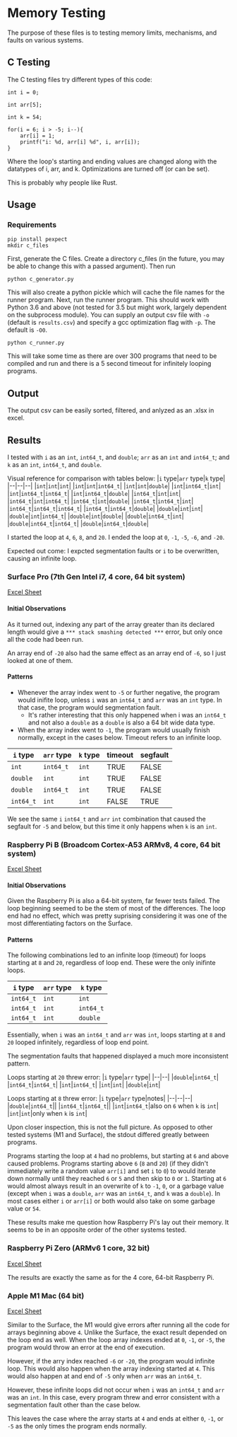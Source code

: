 # Memory Testing
The purpose of these files is to testing memory limits, mechanisms, and faults on various systems.

## C Testing

The C testing files try different types of this code:
```
int i = 0;

int arr[5];

int k = 54;

for(i = 6; i > -5; i--){
    arr[i] = 1;
    printf("i: %d, arr[i] %d", i, arr[i]);
}
```

Where the loop's starting and ending values are changed along with the datatypes of i, arr, and k.
Optimizations are turned off (or can be set).

This is probably why people like Rust. 

## Usage

### Requirements

```
pip install pexpect
mkdir c_files
```

First, generate the C files. Create a directory c_files (in the future, you may be able to change this with a passed argument). Then run
```
python c_generator.py
```
This will also create a python pickle which will cache the file names for the runner program.
Next, run the runner program. This should work with Python 3.6 and above (not tested for 3.5 but might work, largely dependent on the subprocess module). You can supply an output csv file with `-o` (default is `results.csv`) and specify a gcc optimization flag with `-p`. The default is `-O0`.
```
python c_runner.py
```
This will take some time as there are over 300 programs that need to be compiled and run and there is a 5 second timeout for infinitely looping programs.

## Output

The output csv can be easily sorted, filtered, and anlyzed as an .xlsx in excel. 

## Results

I tested with `i` as an `int`, `int64_t`, and `double`; `arr` as an `int` and `int64_t`; and `k` as an `int`, `int64_t`, and `double`. 

Visual reference for comparison with tables below:
|`i` type|`arr` type|`k` type|
|--|--|--|
|`int`|`int`|`int`|
|`int`|`int`|`int64_t`|
|`int`|`int`|`double`|
|`int`|`int64_t`|`int`|
|`int`|`int64_t`|`int64_t`|
|`int`|`int64_t`|`double`|
|`int64_t`|`int`|`int`|
|`int64_t`|`int`|`int64_t`|
|`int64_t`|`int`|`double`|
|`int64_t`|`int64_t`|`int`|
|`int64_t`|`int64_t`|`int64_t`|
|`int64_t`|`int64_t`|`double`|
|`double`|`int`|`int`|
|`double`|`int`|`int64_t`|
|`double`|`int`|`double`|
|`double`|`int64_t`|`int`|
|`double`|`int64_t`|`int64_t`|
|`double`|`int64_t`|`double`|

I started the loop at `4`, `6`, `8`, and `20`. I ended the loop at `0`, `-1`, `-5`, `-6`, and `-20`. 

Expected out come: I expcted segmentation faults or `i` to be overwritten, causing an infinite loop. 

### Surface Pro (7th Gen Intel i7, 4 core, 64 bit system)

[Excel Sheet](surface-i7_results.xlsx)

#### Initial Observations
As it turned out, indexing any part of the array greater than its declared length would give a `*** stack smashing detected ***` error, but only once all the code had been run.  

An array end of `-20` also had the same effect as an array end of `-6`, so I just looked at one of them. 

#### Patterns
* Whenever the array index went to `-5` or further negative, the program would inifite loop, unless `i` was an `int64_t` and `arr` was an `int` type. In that case, the program would segmentation fault. 
    * It's rather interesting that this only happened when i was an `int64_t` and not also a `double` as a `double` is also a 64 bit wide data type. 
* When the array index went to `-1`, the program would usually finish normally, except in the cases below. Timeout refers to an infinite loop.

|`i` type|`arr` type|`k` type|timeout|segfault|
|--|--|--|--|--|
|`int`|`int64_t`|`int`|TRUE|FALSE|
|`double`|`int`|`int`|TRUE|FALSE|
|`double`|`int64_t`|`int`|TRUE|FALSE|
|`int64_t`|`int`|`int`|FALSE|TRUE|

We see the same `i` `int64_t` and `arr` `int` combination that caused the segfault for `-5` and below, but this time it only happens when `k` is an `int`. 

### Raspberry Pi B (Broadcom Cortex-A53 ARMv8, 4 core, 64 bit system)

[Excel Sheet](rasppi-3b_results.xlsx)

#### Initial Observations
Given the Raspberry Pi is also a 64-bit system, far fewer tests failed. The loop beginning seemed to be the stem of most of the differences. The loop end had no effect, which was pretty suprising considering it was one of the most differentiating factors on the Surface. 

#### Patterns
The following combinations led to an infinite loop (timeout) for loops starting at `8` and `20`, regardless of loop end. These were the only inifinte loops. 

|`i` type|`arr` type|`k` type|
|--|--|--|
|`int64_t`|`int`|`int`|
|`int64_t`|`int`|`int64_t`|
|`int64_t`|`int`|`double`|

Essentially, when `i` was an `int64_t` and `arr` was `int`, loops starting at `8` and `20` looped infinitely, regardless of loop end point. 

The segmentation faults that happened displayed a much more inconsistent pattern. 

Loops starting at `20` threw error:
|`i` type|`arr` type|
|--|--|
|`double`|`int64_t`|
|`int64_t`|`int64_t`|
|`int`|`int64_t`|
|`int`|`int`|
|`double`|`int`|

Loops starting at `8` threw error:
|`i` type|`arr` type|notes|
|--|--|--|
|`double`|`int64_t`||
|`int64_t`|`int64_t`||
|`int`|`int64_t`|also on `6` when `k` is `int`|
|`int`|`int`|only when `k` is `int`|

Upon closer inspection, this is not the full picture. As opposed to other tested systems (M1 and Surface), the stdout differed greatly between programs. 

Programs starting the loop at `4` had no problems, but starting at `6` and above caused problems. Programs starting above `6` (`8` and `20`) (if they didn't immediately write a random value `arr[i]` and set `i` to `0`) to would iterate down normally until they reached `6` or `5` and then skip to `0` or `1`. Starting at `6` would almost always result in an overwrite of `k` to `-1`, `0`, or a garbage value (except when `i` was a `double`, `arr` was an `int64_t`, and `k` was a `double`). In most cases either `i` or `arr[i]` or both would also take on some garbage value or `54`. 

These results make me question how Raspberry Pi's lay out their memory. It seems to be in an opposite order of the other systems tested.  

### Raspberry Pi Zero (ARMv6 1 core, 32 bit)

[Excel Sheet](rasppi-zero_results.xlsx)

The results are exactly the same as for the 4 core, 64-bit Raspberry Pi. 

### Apple M1 Mac (64 bit)

[Excel Sheet](m1_results.xlsx)

Similar to the Surface, the M1 would give errors after running all the code for arrays beginning above `4`. Unlike the Surface, the exact result depended on the loop end as well. When the loop array indexes ended at `0`, `-1`, or `-5`, the program would throw an error at the end of execution. 

However, if the arry index reached `-6` or `-20`, the program would infinite loop. This would also happen when the array indexing started at `4`. This would also happen at and end of `-5` only when `arr` was an `int64_t`. 

However, these infinite loops did not occur when `i` was an `int64_t` and `arr` was an `int`. In this case, every program threw and error consistent with a segmentation fault other than the case below. 

This leaves the case where the array starts at `4` and ends at either `0`, `-1`, or `-5` as the only times the program ends normally. 

